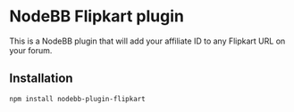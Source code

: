 # NodeBB Flipkart plugin

This is a NodeBB plugin that will add your affiliate ID to any Flipkart URL on your forum.

## Installation

    npm install nodebb-plugin-flipkart
